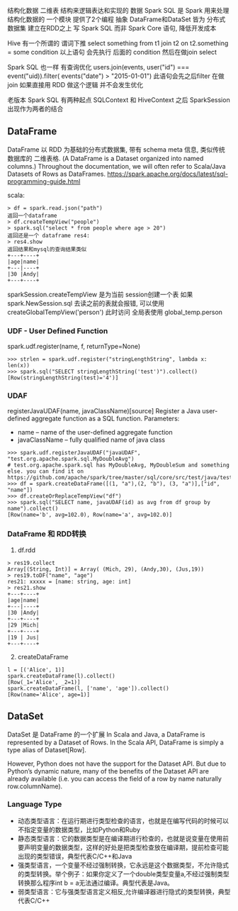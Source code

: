 结构化数据 二维表 结构来逻辑表达和实现的 数据
Spark SQL 是 Spark 用来处理结构化数据的 一个模块 提供了2个编程 抽象 DataFrame和DataSet 皆为 分布式数据集 建立在RDD之上
写 Spark SQL 而非 Spark Core 语句, 降低开发成本

Hive 有一个所谓的 谓词下推 select something from t1 join t2 on t2.something = some condition
以上语句 会先执行 后面的 condition 然后在做join select

Spark SQL 也一样 有查询优化
users.join(events, user("id") === event("uid)).filter( events("date") > "2015-01-01")
此语句会先之后filter 在做join
如果直接用 RDD 做这个逻辑 并不会发生优化

老版本 Spark SQL 有两种起点 SQLContext 和 HiveContext
之后 SparkSession 出现作为两者的结合





## DataFrame
DataFrame 以 RDD 为基础的分布式数据集, 带有 schema meta 信息, 类似传统数据库的 二维表格. (A DataFrame is a Dataset organized into named columns.)
Throughout the documentation, we will often refer to Scala/Java Datasets of Rows as DataFrames.
https://spark.apache.org/docs/latest/sql-programming-guide.html

scala:
```
> df = spark.read.json("path")
返回一个dataframe 
> df.createTempView("people")
> spark.sql("select * from people where age > 20")
返回还是一个 dataframe res4:
> res4.show
返回结果和mysql的查询结果类似
+---+----+
|age|name|
+---|----+
|30 |Andy|
+---+----+
```


sparkSession.createTempView 是为当前 session创建一个表 如果 spark.NewSession.sql 去读之前的表就会报错, 可以使用 createGlobalTempView('person') 此时访问 全局表使用 global_temp.person

### UDF - User Defined Function
spark.udf.register(name, f, returnType=None)
```
>>> strlen = spark.udf.register("stringLengthString", lambda x: len(x))
>>> spark.sql("SELECT stringLengthString('test')").collect()
[Row(stringLengthString(test)='4')]
```

### UDAF
registerJavaUDAF(name, javaClassName)[source]
Register a Java user-defined aggregate function as a SQL function.
Parameters:
* name – name of the user-defined aggregate function
* javaClassName – fully qualified name of java class
```
>>> spark.udf.registerJavaUDAF("javaUDAF", "test.org.apache.spark.sql.MyDoubleAvg") 
# test.org.apache.spark.sql has MyDoubleAvg, MyDoubleSum and something else. you can find it on https://github.com/apache/spark/tree/master/sql/core/src/test/java/test/org/apache/spark/sql
>>> df = spark.createDataFrame([(1, "a"),(2, "b"), (3, "a")],["id", "name"])
>>> df.createOrReplaceTempView("df")
>>> spark.sql("SELECT name, javaUDAF(id) as avg from df group by name").collect()
[Row(name='b', avg=102.0), Row(name='a', avg=102.0)]
```


### DataFrame 和 RDD转换
1. df.rdd
```
> res19.collect
Array[(String, Int)] = Array( (Mich, 29), (Andy,30), (Jus,19))
> res19.toDF("name", "age")
res21: xxxxx = [name: string, age: int]
> res21.show
+---+----+
|age|name|
+---|----+
|30 |Andy|
+---+----+
|29 |Mich|
+---+----+
|19 | Jus|
+---+----+
```
2. createDataFrame
```
l = [('Alice', 1)]
spark.createDataFrame(l).collect()
[Row(_1='Alice', _2=1)]
spark.createDataFrame(l, ['name', 'age']).collect()
[Row(name='Alice', age=1)]
```

## DataSet
DataSet 是 DataFrame 的一个扩展
In Scala and Java, a DataFrame is represented by a Dataset of Rows. In the Scala API, DataFrame is simply a type alias of Dataset[Row]. 


However, Python does not have the support for the Dataset API. But due to Python’s dynamic nature, many of the benefits of the Dataset API are already available (i.e. you can access the field of a row by name naturally row.columnName).
### Language Type
* 动态类型语言：在运行期进行类型检查的语言，也就是在编写代码的时候可以不指定变量的数据类型，比如Python和Ruby
* 静态类型语言：它的数据类型是在编译期进行检查的，也就是说变量在使用前要声明变量的数据类型，这样的好处是把类型检查放在编译期，提前检查可能出现的类型错误，典型代表C/C++和Java
* 强类型语言，一个变量不经过强制转换，它永远是这个数据类型，不允许隐式的类型转换。举个例子：如果你定义了一个double类型变量a,不经过强制类型转换那么程序int b = a无法通过编译。典型代表是Java。
* 弱类型语言：它与强类型语言定义相反,允许编译器进行隐式的类型转换，典型代表C/C++

